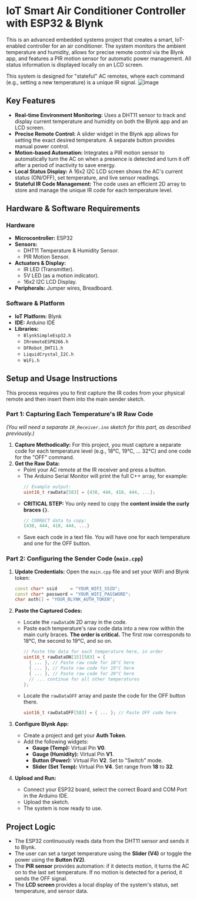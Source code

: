 # **IoT Smart Air Conditioner Controller with ESP32 & Blynk**

This is an advanced embedded systems project that creates a smart, IoT-enabled controller for an air conditioner. The system monitors the ambient temperature and humidity, allows for precise remote control via the Blynk app, and features a PIR motion sensor for automatic power management. All status information is displayed locally on an LCD screen.

This system is designed for "stateful" AC remotes, where each command (e.g., setting a new temperature) is a unique IR signal.
![image](https://github.com/user-attachments/assets/b7590e9e-617d-40f7-90fa-41d14f31c7e6)


## **Key Features**

- **Real-time Environment Monitoring:** Uses a DHT11 sensor to track and display current temperature and humidity on both the Blynk app and an LCD screen.
- **Precise Remote Control:** A slider widget in the Blynk app allows for setting the exact desired temperature. A separate button provides manual power control.
- **Motion-based Automation:** Integrates a PIR motion sensor to automatically turn the AC on when a presence is detected and turn it off after a period of inactivity to save energy.
- **Local Status Display:** A 16x2 I2C LCD screen shows the AC's current status (ON/OFF), set temperature, and live sensor readings.
- **Stateful IR Code Management:** The code uses an efficient 2D array to store and manage the unique IR code for each temperature level.

## **Hardware & Software Requirements**

### **Hardware**
- **Microcontroller:** ESP32
- **Sensors:**
    - DHT11 Temperature & Humidity Sensor.
    - PIR Motion Sensor.
- **Actuators & Display:**
    - IR LED (Transmitter).
    - 5V LED (as a motion indicator).
    - 16x2 I2C LCD Display.
- **Peripherals:** Jumper wires, Breadboard.

### **Software & Platform**
- **IoT Platform:** Blynk
- **IDE:** Arduino IDE
- **Libraries:**
    - `BlynkSimpleEsp32.h`
    - `IRremoteESP8266.h`
    - `DFRobot_DHT11.h`
    - `LiquidCrystal_I2C.h`
    - `WiFi.h`

## **Setup and Usage Instructions**

This process requires you to first capture the IR codes from your physical remote and then insert them into the main sender sketch.

### **Part 1: Capturing Each Temperature's IR Raw Code**

*(You will need a separate `IR_Receiver.ino` sketch for this part, as described previously.)*

1.  **Capture Methodically:** For this project, you must capture a separate code for each temperature level (e.g., 18°C, 19°C, ... 32°C) and one code for the "OFF" command.
2.  **Get the Raw Data:**
    - Point your AC remote at the IR receiver and press a button.
    - The Arduino Serial Monitor will print the full C++ array, for example:
      ```cpp
      // Example output:
      uint16_t rawData[583] = {438, 444, 418, 444, ...};
      ```
    - **CRITICAL STEP:** You only need to copy the **content inside the curly braces `{}`**.
      ```cpp
      // CORRECT data to copy:
      {438, 444, 418, 444, ...}
      ```
    - Save each code in a text file. You will have one for each temperature and one for the OFF button.

### **Part 2: Configuring the Sender Code (`main.cpp`)**

1.  **Update Credentials:** Open the `main.cpp` file and set your WiFi and Blynk token:
    ```cpp
    const char* ssid     = "YOUR_WIFI_SSID";
    const char* password = "YOUR_WIFI_PASSWORD";
    char auth[] = "YOUR_BLYNK_AUTH_TOKEN";
    ```

2.  **Paste the Captured Codes:**
    - Locate the `rawDataON` 2D array in the code.
    - Paste each temperature's raw code data into a new row within the main curly braces. **The order is critical.** The first row corresponds to 18°C, the second to 19°C, and so on.
      ```cpp
      // Paste the data for each temperature here, in order
      uint16_t rawDataON[15][583] = {
        { ... }, // Paste raw code for 18°C here
        { ... }, // Paste raw code for 19°C here
        { ... }, // Paste raw code for 20°C here
        // ... continue for all other temperatures
      };
      ```
    - Locate the `rawDataOFF` array and paste the code for the OFF button there.
      ```cpp
      uint16_t rawDataOFF[583] = { ... }; // Paste OFF code here
      ```

3.  **Configure Blynk App:**
    - Create a project and get your **Auth Token**.
    - Add the following widgets:
        - **Gauge (Temp):** Virtual Pin **V0**.
        - **Gauge (Humidity):** Virtual Pin **V1**.
        - **Button (Power):** Virtual Pin **V2**. Set to "Switch" mode.
        - **Slider (Set Temp):** Virtual Pin **V4**. Set range from **18** to **32**.

4.  **Upload and Run:**
    - Connect your ESP32 board, select the correct Board and COM Port in the Arduino IDE.
    - Upload the sketch.
    - The system is now ready to use.

## **Project Logic**
- The ESP32 continuously reads data from the DHT11 sensor and sends it to Blynk.
- The user can set a target temperature using the **Slider (V4)** or toggle the power using the **Button (V2)**.
- The **PIR sensor** provides automation: if it detects motion, it turns the AC on to the last set temperature. If no motion is detected for a period, it sends the OFF signal.
- The **LCD screen** provides a local display of the system's status, set temperature, and sensor data.

